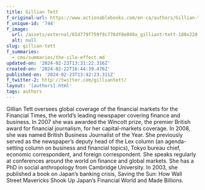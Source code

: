 ```yaml
---
title: Gillian Tett
f_original-url: https://www.actionablebooks.com/en-ca/authors/Gillian-Tett/
f_unique-id: '744'
f_image:
  url: /assets/external/65d779f759f9c776df0e049a_gilliant-tett-180x220.jpeg
  alt: null
slug: gillian-tett
f_summaries:
  - cms/summaries/the-silo-effect.md
updated-on: '2024-02-23T13:31:22.316Z'
created-on: '2024-02-22T16:44:39.476Z'
published-on: '2024-02-23T13:42:23.311Z'
f_twitter-2: http://twitter.com/gilliantett/
layout: '[authors].html'
tags: authors
---
```


Gillian Tett oversees global coverage of the financial markets for the Financial Times, the world’s leading newspaper covering finance and business. In 2007 she was awarded the Wincott prize, the premier British award for financial journalism, for her capital-markets coverage. In 2008, she was named British Business Journalist of the Year. She previously served as the newspaper’s deputy head of the Lex column (an agenda-setting column on business and financial topics), Tokyo bureau chief, economic correspondent, and foreign correspondent. She speaks regularly at conferences around the world on finance and global markets. She has a PhD in social anthropology from Cambridge University. In 2003, she published a book on Japan’s banking crisis, Saving the Sun: How Wall Street Mavericks Shook Up Japan’s Financial World and Made Billions.
